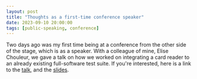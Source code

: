 ```yaml
---
layout: post
title: "Thoughts as a first-time conference speaker"
date: 2023-09-10 20:00:00
tags: [public-speaking, conference]
---
```


Two days ago was my first time being at a conference from the other side of the stage, which is as a speaker.
With a colleague of mine, Elise Chouleur, we gave a talk on how we worked on integrating a card reader to an already existing
full-software test suite. If you're interested, here is a link to the [talk](https://talk.com), and the [slides](https://slides.com).

